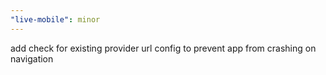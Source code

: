 ```yaml
---
"live-mobile": minor
---
```


add check for existing provider url config to prevent app from crashing on navigation

